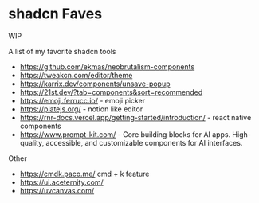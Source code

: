 # shadcn Faves

WIP

A list of my favorite shadcn tools
- https://github.com/ekmas/neobrutalism-components
- https://tweakcn.com/editor/theme
- https://karrix.dev/components/unsave-popup
- https://21st.dev/?tab=components&sort=recommended
- https://emoji.ferrucc.io/ - emoji picker
- https://platejs.org/ - notion like editor
- https://rnr-docs.vercel.app/getting-started/introduction/ - react native components
- https://www.prompt-kit.com/ - Core building blocks for AI apps. High-quality, accessible, and customizable components for AI interfaces.


Other
- https://cmdk.paco.me/ cmd + k feature
- https://ui.aceternity.com/
- https://uvcanvas.com/
